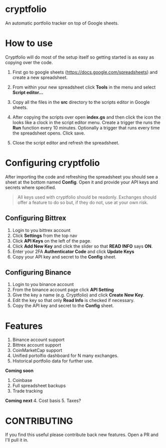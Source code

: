 # cryptfolio

An automatic portfolio tracker on top of Google sheets.

# How to use

Cryptfolio will do most of the setup itself so getting started is as easy as copying over the code.

1. First go to google sheets (https://docs.google.com/spreadsheets) and create a new spreadsheet.

2. From within your new spreadsheet click **Tools** in the menu and select **Script editor...**

3. Copy all the files in the **src** directory to the scripts editor in Google sheets.

4. After copying the scripts over open **index.gs** and then click the icon the looks like a clock in the script editor menu. Create a trigger the runs the **Run** function every 10 minutes. Optionally a trigger that runs every time the spreadsheet opens. Click save.

5. Close the script editor and refresh the spreadsheet.

# Configuring cryptfolio

After importing the code and refreshing the spreadsheet you should see a sheet at the bottom named **Config**. Open it and provide your API keys and secrets where specified.

> All keys used with cryptfolio should be readonly. Exchanges should offer a feature to do so but, if they do not, use at your own risk.

## Configuring Bittrex

1. Login to you bittrex account
2. Click **Settings** from the top nav
3. Click **API Keys** on the left of the page.
4. Click **Add New Key** and click the slider so that **READ INFO** says **ON**.
5. Enter your 2FA **Authenticator Code** and click **Update Keys**
6. Copy your API key and secret to the **Config** sheet.

## Configuring Binance

1. Login to you binance account
2. From the binance account page click **API Setting**
3. Give the key a name (e.g. Cryptfolio) and click **Create New Key**.
4. Edit the key so that only **Read Info** is checked if necessary.
5. Copy the API key and secret to the **Config** sheet.

# Features

1. Binance account support
2. Bittrex account support
3. CoinMarketCap support
4. Unified portolfio dashboard for N many exchanges.
5. Historical portfolio data for further use.

**Coming soon**

1. Coinbase
2. Full spreadsheet backups
3. Trade tracking

**Coming next**
4. Cost basis
5. Taxes?

# CONTRIBUTING

If you find this useful please contribute back new features. Open a PR and I'll pull it in.
